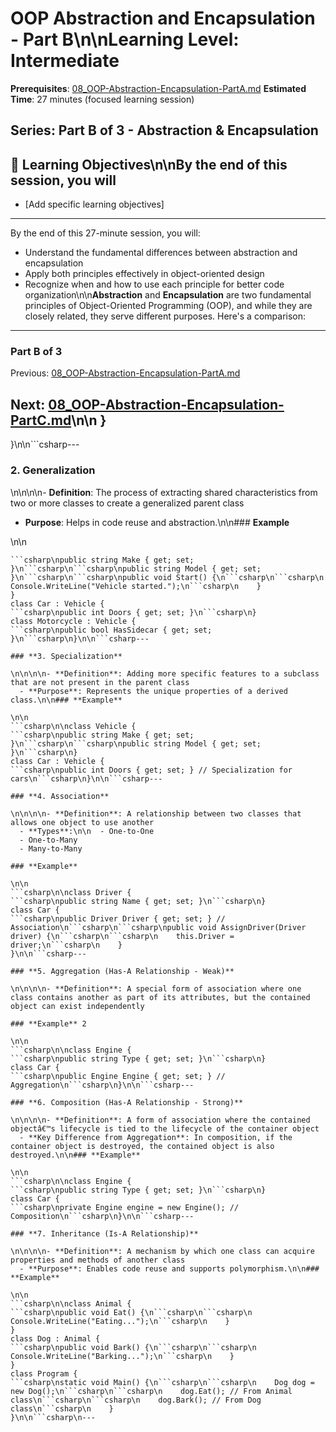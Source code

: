 # OOP Abstraction and Encapsulation - Part B\n\n**Learning Level**: Intermediate

**Prerequisites**: [08_OOP-Abstraction-Encapsulation-PartA.md](08_OOP-Abstraction-Encapsulation-PartA.md)
**Estimated Time**: 27 minutes (focused learning session)

## **Series**: Part B of 3 - Abstraction & Encapsulation

## 🎯 Learning Objectives\n\nBy the end of this session, you will

- [Add specific learning objectives]

---
By the end of this 27-minute session, you will:

- Understand the fundamental differences between abstraction and encapsulation
- Apply both principles effectively in object-oriented design
- Recognize when and how to use each principle for better code organization\n\n**Abstraction** and **Encapsulation** are two fundamental principles of Object-Oriented Programming (OOP), and while they are closely related, they serve different purposes. Here's a comparison:

---

### Part B of 3

Previous: [08_OOP-Abstraction-Encapsulation-PartA.md](08_OOP-Abstraction-Encapsulation-PartA.md)

## Next: [08_OOP-Abstraction-Encapsulation-PartC.md](08_OOP-Abstraction-Encapsulation-PartC.md)\n\n    }

}\n\n```csharp---

### **2. Generalization**

\n\n\n\n- **Definition**: The process of extracting shared characteristics from two or more classes to create a generalized parent class

- **Purpose**: Helps in code reuse and abstraction.\n\n### **Example**

\n\n

```csharp\n\nclass Vehicle {
```csharp\npublic string Make { get; set; }\n```csharp\n```csharp\npublic string Model { get; set; }\n```csharp\n```csharp\npublic void Start() {\n```csharp\n```csharp\n    Console.WriteLine("Vehicle started.");\n```csharp\n    }
}
class Car : Vehicle {
```csharp\npublic int Doors { get; set; }\n```csharp\n}
class Motorcycle : Vehicle {
```csharp\npublic bool HasSidecar { get; set; }\n```csharp\n}\n\n```csharp---

### **3. Specialization**

\n\n\n\n- **Definition**: Adding more specific features to a subclass that are not present in the parent class
  - **Purpose**: Represents the unique properties of a derived class.\n\n### **Example**

\n\n
```csharp\n\nclass Vehicle {
```csharp\npublic string Make { get; set; }\n```csharp\n```csharp\npublic string Model { get; set; }\n```csharp\n}
class Car : Vehicle {
```csharp\npublic int Doors { get; set; } // Specialization for cars\n```csharp\n}\n\n```csharp---

### **4. Association**

\n\n\n\n- **Definition**: A relationship between two classes that allows one object to use another
  - **Types**:\n\n  - One-to-One
  - One-to-Many
  - Many-to-Many

### **Example**

\n\n
```csharp\n\nclass Driver {
```csharp\npublic string Name { get; set; }\n```csharp\n}
class Car {
```csharp\npublic Driver Driver { get; set; } // Association\n```csharp\n```csharp\npublic void AssignDriver(Driver driver) {\n```csharp\n```csharp\n    this.Driver = driver;\n```csharp\n    }
}\n\n```csharp---

### **5. Aggregation (Has-A Relationship - Weak)**

\n\n\n\n- **Definition**: A special form of association where one class contains another as part of its attributes, but the contained object can exist independently

### **Example** 2

\n\n
```csharp\n\nclass Engine {
```csharp\npublic string Type { get; set; }\n```csharp\n}
class Car {
```csharp\npublic Engine Engine { get; set; } // Aggregation\n```csharp\n}\n\n```csharp---

### **6. Composition (Has-A Relationship - Strong)**

\n\n\n\n- **Definition**: A form of association where the contained objectâ€™s lifecycle is tied to the lifecycle of the container object
  - **Key Difference from Aggregation**: In composition, if the container object is destroyed, the contained object is also destroyed.\n\n### **Example**

\n\n
```csharp\n\nclass Engine {
```csharp\npublic string Type { get; set; }\n```csharp\n}
class Car {
```csharp\nprivate Engine engine = new Engine(); // Composition\n```csharp\n}\n\n```csharp---

### **7. Inheritance (Is-A Relationship)**

\n\n\n\n- **Definition**: A mechanism by which one class can acquire properties and methods of another class
  - **Purpose**: Enables code reuse and supports polymorphism.\n\n### **Example**

\n\n
```csharp\n\nclass Animal {
```csharp\npublic void Eat() {\n```csharp\n```csharp\n    Console.WriteLine("Eating...");\n```csharp\n    }
}
class Dog : Animal {
```csharp\npublic void Bark() {\n```csharp\n```csharp\n    Console.WriteLine("Barking...");\n```csharp\n    }
}
class Program {
```csharp\nstatic void Main() {\n```csharp\n```csharp\n    Dog dog = new Dog();\n```csharp\n```csharp\n    dog.Eat(); // From Animal class\n```csharp\n```csharp\n    dog.Bark(); // From Dog class\n```csharp\n    }
}\n\n```csharp\n---
